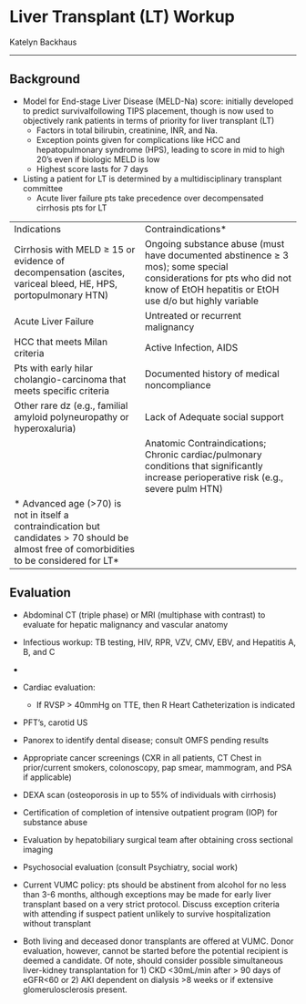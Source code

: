 # Liver Transplant (LT) Workup

Katelyn Backhaus

---

## Background

- Model for End-stage Liver Disease (MELD-Na) score: initially developed to predict survivalfollowing TIPS placement, though is now used to objectively rank patients in terms of priority for liver transplant (LT)
    - Factors in total bilirubin, creatinine, INR, and Na.
    - Exception points given for complications like HCC and hepatopulmonary syndrome
(HPS), leading to score in mid to high 20’s even if biologic MELD is low
    - Highest score lasts for 7 days
-   Listing a patient for LT is determined by a multidisciplinary transplant
  committee
    -   Acute liver failure pts take precedence over decompensated
        cirrhosis pts for LT

|                                                                                                               |                                                                                                                                                                             |
|---------------------------------------------------------------------------------------------------------------|-------------------------------------------------------------------------------------------------------------------------------------------------------------------------------|
| Indications                                                                                                   | Contraindications\*                                                                                                                                                           |
| Cirrhosis with MELD ≥ 15 or evidence of decompensation (ascites, variceal bleed, HE, HPS, portopulmonary HTN) | Ongoing substance abuse (must have documented abstinence ≥ 3 mos); some special considerations for pts who did not know of EtOH hepatitis or EtOH use d/o but highly variable |
| Acute Liver Failure                                                                                           | Untreated or recurrent malignancy                                                                                                                                             |
| HCC that meets Milan criteria                                                                                 | Active Infection, AIDS                                                                                                                                                        |
| Pts with early hilar cholangio-carcinoma that meets specific criteria                                         | Documented history of medical noncompliance                                                                                                                                   |
| Other rare dz (e.g., familial amyloid polyneuropathy or hyperoxaluria)                                        | Lack of Adequate social support                                                                                                                                               |
|                                                                                                               | Anatomic Contraindications; Chronic cardiac/pulmonary conditions that significantly increase perioperative risk (e.g., severe pulm HTN)                                       | 
| \* Advanced age (>70) is not in itself a contraindication but candidates \> 70 should be almost free of comorbidities to be considered for LT*                                                                                                         | 

## Evaluation 

-   Abdominal CT (triple phase) or MRI (multiphase with contrast) to evaluate for hepatic
malignancy and vascular anatomy

- Infectious workup: TB testing, HIV, RPR, VZV, CMV, EBV, and Hepatitis A, B, and C
- 
- Cardiac evaluation:
    - If RVSP > 40mmHg on TTE, then R Heart Catheterization is indicated
      
- PFT’s, carotid US
  
- Panorex to identify dental disease; consult OMFS pending results

- Appropriate cancer screenings (CXR in all patients, CT Chest in prior/current smokers,
colonoscopy, pap smear, mammogram, and PSA if applicable)

- DEXA scan (osteoporosis in up to 55% of individuals with cirrhosis)
  
- Certification of completion of intensive outpatient program (IOP) for substance abuse
  
- Evaluation by hepatobiliary surgical team after obtaining cross sectional imaging
  
- Psychosocial evaluation (consult Psychiatry, social work)
  
- Current VUMC policy: pts should be abstinent from alcohol for no less than 3-6 months,
although exceptions may be made for early liver transplant based on a very strict protocol. Discuss exception criteria with attending if suspect patient unlikely to survive hospitalization without transplant

-   Both living and deceased donor transplants are offered at VUMC. Donor evaluation, however, cannot be started before the potential recipient is deemed a candidate. Of note, should consider possible simultaneous liver-kidney transplantation for 1) CKD <30mL/min after > 90 days of eGFR<60 or 2) AKI dependent on dialysis >8 weeks or if extensive glomerulosclerosis present.

